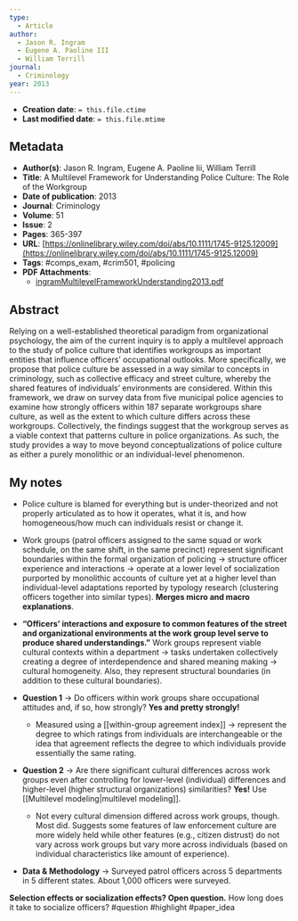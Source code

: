 ```yaml
---
type:
  - Article
author:
  - Jason R. Ingram
  - Eugene A. Paoline III
  - William Terrill
journal:
  - Criminology
year: 2013
---
```


* **Creation date**: `= this.file.ctime`
* **Last modified date**: `= this.file.mtime`

## Metadata

* **Author(s)**: Jason R. Ingram, Eugene A. Paoline Iii, William Terrill
* **Title**: A Multilevel Framework for Understanding Police Culture: The Role of the Workgroup
* **Date of publication**: 2013
* **Journal**: Criminology
* **Volume**: 51
* **Issue**: 2
* **Pages**: 365-397
* **URL**: [https://onlinelibrary.wiley.com/doi/abs/10.1111/1745-9125.12009](https://onlinelibrary.wiley.com/doi/abs/10.1111/1745-9125.12009)
* **Tags**: #comps_exam, #crim501, #policing
* **PDF Attachments**:
  * [ingramMultilevelFrameworkUnderstanding2013.pdf](zotero://open-pdf/library/items/QJPYX64N)

## Abstract

Relying on a well-established theoretical paradigm from organizational psychology, the aim of the current inquiry is to apply a multilevel approach to the study of police culture that identifies workgroups as important entities that influence officers’ occupational outlooks. More specifically, we propose that police culture be assessed in a way similar to concepts in criminology, such as collective efficacy and street culture, whereby the shared features of individuals’ environments are considered. Within this framework, we draw on survey data from five municipal police agencies to examine how strongly officers within 187 separate workgroups share culture, as well as the extent to which culture differs across these workgroups. Collectively, the findings suggest that the workgroup serves as a viable context that patterns culture in police organizations. As such, the study provides a way to move beyond conceptualizations of police culture as either a purely monolithic or an individual-level phenomenon.

## My notes

- Police culture is blamed for everything but is under-theorized and not properly articulated as to how it operates, what it is, and how homogeneous/how much can individuals resist or change it.

- Work groups (patrol officers assigned to the same squad or work schedule, on the same shift, in the same precinct) represent significant boundaries within the formal organization of policing → structure officer experience and interactions -> operate at a lower level of socialization purported by monolithic accounts of culture yet at a higher level than individual-level adaptations reported by typology research (clustering officers together into similar types). **Merges micro and macro explanations**.

- **“Officers’ interactions and exposure to common features of the street and organizational environments at the work group level serve to produce shared understandings.”** Work groups represent viable cultural contexts within a department → tasks undertaken collectively creating a degree of interdependence and shared meaning making → cultural homogeneity. Also, they represent structural boundaries (in addition to these cultural boundaries).
    
- **Question 1** → Do officers within work groups share occupational attitudes and, if so, how strongly? **Yes and pretty strongly!**
	- Measured using a [[within-group agreement index]] -> represent the degree to which ratings from individuals are interchangeable or the idea that agreement reflects the degree to which individuals provide essentially the same rating.

- **Question 2** → Are there significant cultural differences across work groups even after controlling for lower-level (individual) differences and higher-level (higher structural organizations) similarities? **Yes!** Use [[Multilevel modeling|multilevel modeling]].
	- Not every cultural dimension differed across work groups, though. Most did. Suggests some features of law enforcement culture are more widely held while other features (e.g., citizen distrust) do not vary across work groups but vary more across individuals (based on individual characteristics like amount of experience).
    
- **Data & Methodology** → Surveyed patrol officers across 5 departments in 5 different states. About 1,000 officers were surveyed.

**Selection effects or socialization effects? Open question.** How long does it take to socialize officers? #question #highlight #paper_idea 
